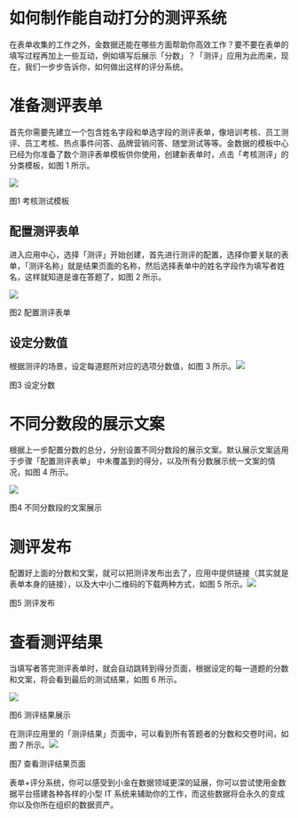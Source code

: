 # 如何制作能自动打分的测评系统

在表单收集的工作之外，金数据还能在哪些方面帮助你高效工作？要不要在表单的填写过程再加上一些互动，例如填写后展示「分数」？「测评」应用为此而来，现在，我们一步步告诉你，如何做出这样的评分系统。

# 准备测评表单

首先你需要先建立一个包含姓名字段和单选字段的测评表单，像培训考核、员工测评、员工考核、热点事件问答、品牌营销问答、随堂测试等等。金数据的模板中心已经为你准备了数个测评表单模板供你使用，创建新表单时，点击「考核测评」的分类模板，如图 1 所示。

![](https://blog.jinshuju.net/content/images/2016/07/------.png)

图1 考核测试模板

## 配置测评表单

进入应用中心，选择「测评」开始创建，首先进行测评的配置，选择你要关联的表单，「测评名称」就是结果页面的名称，然后选择表单中的姓名字段作为填写者姓名，这样就知道是谁在答题了，如图 2 所示。

![](https://dn-shimo-image.qbox.me/INzyds37wro9i3x5/guide-1.png!thumbnail)

图2 配置测评表单

## 设定分数值

根据测评的场景，设定每道题所对应的选项分数值，如图 3 所示。![](https://quiz.jinshujuapp.com/img/guide-2.png)

图3 设定分数

# 不同分数段的展示文案

根据上一步配置分数的总分，分别设置不同分数段的展示文案。默认展示文案适用于步骤「配置测评表单」 中未覆盖到的得分，以及所有分数展示统一文案的情况，如图 4 所示。

![](https://quiz.jinshujuapp.com/img/guide-3.png)

图4 不同分数段的文案展示

# 测评发布

配置好上面的分数和文案，就可以把测评发布出去了，应用中提供链接（其实就是表单本身的链接），以及大中小二维码的下载两种方式，如图 5 所示。![](https://quiz.jinshujuapp.com/img/guide-4.png)

图5 测评发布

# 查看测评结果

当填写者答完测评表单时，就会自动跳转到得分页面，根据设定的每一道题的分数和文案，将会看到最后的测试结果，如图 6 所示。

![](https://dn-shimo-image.qbox.me/4UAJhHEZ2WYEwzgs/WechatIMG7.jpg!thumbnail)

图6 测评结果展示

在测评应用里的「测评结果」页面中，可以看到所有答题者的分数和交卷时间，如图 7 所示。![](https://quiz.jinshujuapp.com/img/guide-5.png)

图7 查看测评结果页面

表单+评分系统，你可以感受到小金在数据领域更深的延展，你可以尝试使用金数据平台搭建各种各样的小型 IT 系统来辅助你的工作，而这些数据将会永久的变成你以及你所在组织的数据资产。


